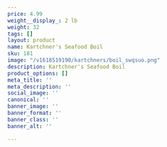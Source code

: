```yaml
---
price: 4.99
weight__display_: 2 lb
weight: 32
tags: []
layout: product
name: Kartchner's Seafood Boil
sku: 181
image: "/v1618519190/kartchners/boil_swqsuo.png"
description: Kartchner's Seafood Boil
product_options: []
meta_title: ''
meta_description: ''
social_image: ''
canonical: ''
banner_image: ''
banner_format: ''
banner_class: ''
banner_alt: ''

---
```


